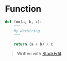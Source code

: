 
# Function
```python
def foo(a, b, c):
	"""
	My docstring
	"""
	
	return (a + b) / c
```

> Written with [StackEdit](https://stackedit.io/).
<!--stackedit_data:
eyJoaXN0b3J5IjpbNTQwNTY2MjkzLDQ1NzEwNjg1XX0=
-->